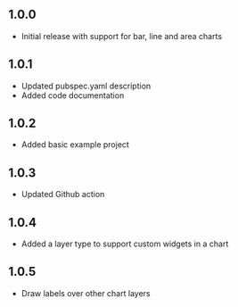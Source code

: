 ## 1.0.0

- Initial release with support for bar, line and area charts

## 1.0.1

- Updated pubspec.yaml description
- Added code documentation

## 1.0.2

- Added basic example project

## 1.0.3

- Updated Github action

## 1.0.4

- Added a layer type to support custom widgets in a chart

## 1.0.5

- Draw labels over other chart layers
